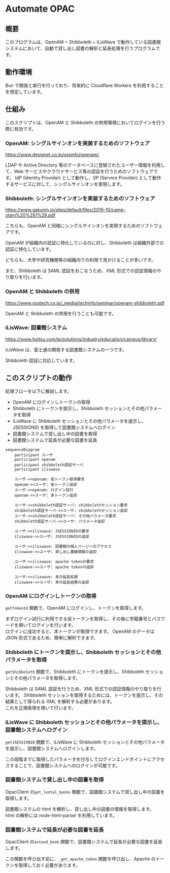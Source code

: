# Automate OPAC

## 概要

このプログラムは、OpenAM + Shibboleth + iLisWave で動作している図書館システムにおいて、自動で貸し出し図書の解析と延長処理を行うプログラムです。

## 動作環境

Bun で開発と実行を行っており、将来的に Cloudflare Workers を利用することを想定しています。

## 仕組み

このスクリプトは、OpenAM と Shibboleth の併用環境においてログインを行う際に有効です。

### OpenAM: シングルサインオンを実装するためのソフトウェア

https://www.designet.co.jp/ossinfo/openam/

LDAP や Active Directory 等のデータベースに登録されたユーザー情報を利用して、Web サービスやクラウドサービス等の認証を行うためのソフトウェアです。
IdP (Identity Provider) として動作し、SP (Service Provider) として動作するサービスに対して、シングルサインオンを実現します。

### Shibboleth: シングルサインオンを実装するためのソフトウェア

https://www.gakunin.jp/sites/default/files/2019-10/camp-otani%20%281%29.pdf

こちらも、OpenAM と同様にシングルサインオンを実現するためのソフトウェアです。

OpenAM が組織内の認証に特化しているのに対し、Shibboleth は組織外部での認証に特化しています。

どちらも、大学や研究機関等の組織内での利用で見かけることが多いです。

また、Shibboleth は SAML 認証をおこなうため、XML 形式での認証情報のやり取りを行います。

### OpenAM と Shibboleth の併用

https://www.osstech.co.jp/_media/techinfo/seminar/openam-shibboleth.pdf

OpenAM と Shibboleth の併用を行うことも可能です。

### iLisWave: 図書館システム

https://www.fujitsu.com/jp/solutions/industry/education/campus/library/

iLisWave は、富士通の開発する図書館システムの一つです。

Shibboleth 認証に対応しています。

## このスクリプトの動作

処理フローを以下に解説します。

- OpenAM にログインしトークンの取得
- Shibboleth にトークンを提示し、Shibboleth セッションとその他パラメータを取得
- iLisWave に Shibboleth セッションとその他パラメータを提示し、JSESSIONID を取得して図書館システムへログイン
- 図書館システムで貸し出し中の図書を取得
- 図書館システムで延長が必要な図書を延長

```mermaid
sequenceDiagram
    participant ユーザ
    participant openam
    participant shibboleth認証サーバ
    participant iliswave

    ユーザ->>openam: 仮トークン取得要求
    openam->>ユーザ: 仮トークン返却
    ユーザ->>openam: ログイン試行
    openam->>ユーザ: 本トークン返却

    ユーザ->>shibboleth認証サーバ: shibbolethセッション要求
    shibboleth認証サーバ->>ユーザ: shibbolethセッション返却
    ユーザ->>shibboleth認証サーバ: その他パラメータ要求
    shibboleth認証サーバ->>ユーザ: パラメータ返却

    ユーザ->>iliswave: JSESSIONIDの要求
    iliswave->>ユーザ: JSESSIONIDの返却

    ユーザ->>iliswave: 図書館の個人ページへのアクセス
    iliswave->>ユーザ: 貸し出し書籍情報の返却

    ユーザ->>iliswave: apache tokenの要求
    iliswave->>ユーザ: apache tokenの返却

    ユーザ->>iliswave: 本の延長処理
    iliswave->>ユーザ: 本の延長結果の返却
```

### OpenAM にログインしトークンの取得

`getTokenId` 関数で、OpenAM にログインし、トークンを取得します。

まずログイン試行に利用できる仮トークンを取得し、その後に学籍番号とパスワードを用いてログインを行います。  
ログインに成功すると、本トークンが取得できます。
OpenAM のデータは JSON 形式であるため、簡単に解析できます。

### Shibboleth にトークンを提示し、Shibboleth セッションとその他パラメータを取得

`getShibboleth` 関数で、Shibboleth にトークンを提示し、Shibboleth セッションとその他パラメータを取得します。

Shibboleth は SAML 認証を行うため、XML 形式での認証情報のやり取りを行います。
Shibboleth セッションを取得するためには、トークンを提示し、その結果として得られる XML を解析する必要があります。  
これを正規表現を用いて行います。

### iLisWave に Shibboleth セッションとその他パラメータを提示し、図書館システムへログイン

`getJSESSIONID` 関数で、iLisWave に Shibboleth セッションとその他パラメータを提示し、図書館システムへログインします。

この段階までに取得したパラメータを付与してログインエンドポイントにアクセスすることで、図書館システムへのログインが可能です。

### 図書館システムで貸し出し中の図書を取得

OpacClient の`get_lental_books` 関数で、図書館システムで貸し出し中の図書を取得します。

図書館システムの html を解析し、貸し出し中の図書の情報を取得します。  
html の解析には node-html-parser を利用しています。

### 図書館システムで延長が必要な図書を延長

OpacClient の`extend_book` 関数で、図書館システムで延長が必要な図書を延長します。

この関数を呼び出す前に、`_get_apache_token` 関数を呼び出し、Apache のトークンを取得しておく必要があります。

